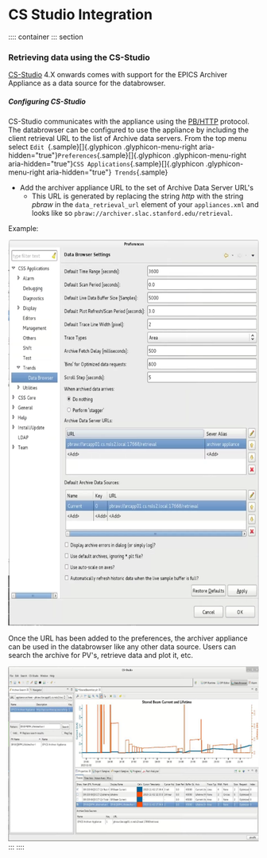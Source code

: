# CS Studio Integration


:::: container
::: section
### Retrieving data using the CS-Studio

[CS-Studio](http://controlsystemstudio.org/) 4.X onwards comes with
support for the EPICS Archiver Appliance as a data source for the
databrowser.

##### Configuring CS-Studio

CS-Studio communicates with the appliance using the
[PB/HTTP](pb_pbraw.html) protocol. The databrowser can be configured to
use the appliance by including the client retrieval URL to the list of
Archive data servers. From the top menu select
`Edit `{.sample}[]{.glyphicon .glyphicon-menu-right
aria-hidden="true"}` Preferences `{.sample}[]{.glyphicon
.glyphicon-menu-right
aria-hidden="true"}` CSS Applications `{.sample}[]{.glyphicon
.glyphicon-menu-right aria-hidden="true"}` Trends`{.sample}

-   Add the archiver appliance URL to the set of Archive Data Server
    URL\'s
    -   This URL is generated by replacing the string *http* with the
        string *pbraw* in the `data_retrieval_url` element of your
        `appliances.xml` and looks like so
        `pbraw://archiver.slac.stanford.edu/retrieval`.

Example:

![Connecting using pbraw](../images/csstudio_config.png)

Once the URL has been added to the preferences, the archiver appliance
can be used in the databrowser like any other data source. Users can
search the archive for PV's, retrieve data and plot it, etc.

![Plotting](../images/csstudio_plot.jpg)
:::
::::
